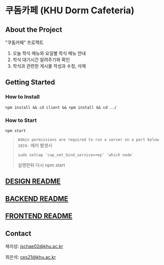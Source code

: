# 쿠돔카페 (KHU Dorm Cafeteria)

## About the Project
"쿠돔카페" 프로젝트
1. 오늘 학식 메뉴와 요일별 학식 메뉴 안내
2. 학식 대기시간 알려주기와 확인
3. 학식과 관련한 게시물 작성과 수정, 삭제

## Getting Started
### How to Install
```
npm install && cd client && npm install && cd ../
```
### How to Start
```
npm start
```
> ```Admin permissions are required to run a server on a port below 1024.``` 에러 발생시
> ```
> sudo setcap 'cap_net_bind_service=+ep' `which node`
> ```
> 실행한뒤 다시 npm start

## [DESIGN README](http://khuhub.khu.ac.kr/2021105655/ossw-project/tree/design)

## [BACKEND README](http://khuhub.khu.ac.kr/2021105655/ossw-project/tree/back)

## [FRONTEND README](http://khuhub.khu.ac.kr/2021105655/ossw-project/tree/front)

## Contact
채지성: jschae02@khu.ac.kr

최은석: ces21@khu.ac.kr

